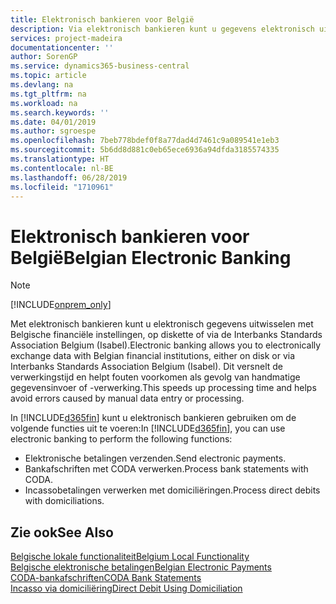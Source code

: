 ```yaml
---
title: Elektronisch bankieren voor België
description: Via elektronisch bankieren kunt u gegevens elektronisch uitwisselen met Belgische financiële instellingen. Gegevens kunnen per schijf of via een modem of Isabel (Interbanks Standards Association Belgium) worden uitgewisseld. Op deze manier profiteert u van een snellere verwerkingstijd en voorkomt u fouten als gevolg van handmatige gegevensinvoer of -verwerking.
services: project-madeira
documentationcenter: ''
author: SorenGP
ms.service: dynamics365-business-central
ms.topic: article
ms.devlang: na
ms.tgt_pltfrm: na
ms.workload: na
ms.search.keywords: ''
ms.date: 04/01/2019
ms.author: sgroespe
ms.openlocfilehash: 7beb778bdef0f8a77dad4d7461c9a089541e1eb3
ms.sourcegitcommit: 5b6dd8d881c0eb65ece6936a94dfda3185574335
ms.translationtype: HT
ms.contentlocale: nl-BE
ms.lasthandoff: 06/28/2019
ms.locfileid: "1710961"
---
```

# <a name="belgian-electronic-banking"></a><span data-ttu-id="77c86-105">Elektronisch bankieren voor België</span><span class="sxs-lookup"><span data-stu-id="77c86-105">Belgian Electronic Banking</span></span>
> [!Note]
> [!INCLUDE[onprem_only](../../includes/onprem_only_md.md)]

<span data-ttu-id="77c86-106">Met elektronisch bankieren kunt u elektronisch gegevens uitwisselen met Belgische financiële instellingen, op diskette of via de Interbanks Standards Association Belgium (Isabel).</span><span class="sxs-lookup"><span data-stu-id="77c86-106">Electronic banking allows you to electronically exchange data with Belgian financial institutions, either on disk or via Interbanks Standards Association Belgium (Isabel).</span></span> <span data-ttu-id="77c86-107">Dit versnelt de verwerkingstijd en helpt fouten voorkomen als gevolg van handmatige gegevensinvoer of -verwerking.</span><span class="sxs-lookup"><span data-stu-id="77c86-107">This speeds up processing time and helps avoid errors caused by manual data entry or processing.</span></span>  

<span data-ttu-id="77c86-108">In [!INCLUDE[d365fin](../../includes/d365fin_md.md)] kunt u elektronisch bankieren gebruiken om de volgende functies uit te voeren:</span><span class="sxs-lookup"><span data-stu-id="77c86-108">In [!INCLUDE[d365fin](../../includes/d365fin_md.md)], you can use electronic banking to perform the following functions:</span></span>  

- <span data-ttu-id="77c86-109">Elektronische betalingen verzenden.</span><span class="sxs-lookup"><span data-stu-id="77c86-109">Send electronic payments.</span></span>  
- <span data-ttu-id="77c86-110">Bankafschriften met CODA verwerken.</span><span class="sxs-lookup"><span data-stu-id="77c86-110">Process bank statements with CODA.</span></span>  
- <span data-ttu-id="77c86-111">Incassobetalingen verwerken met domiciliëringen.</span><span class="sxs-lookup"><span data-stu-id="77c86-111">Process direct debits with domiciliations.</span></span>  

## <a name="see-also"></a><span data-ttu-id="77c86-112">Zie ook</span><span class="sxs-lookup"><span data-stu-id="77c86-112">See Also</span></span>  
[<span data-ttu-id="77c86-113">Belgische lokale functionaliteit</span><span class="sxs-lookup"><span data-stu-id="77c86-113">Belgium Local Functionality</span></span>](belgium-local-functionality.md)  
[<span data-ttu-id="77c86-114">Belgische elektronische betalingen</span><span class="sxs-lookup"><span data-stu-id="77c86-114">Belgian Electronic Payments</span></span>](belgian-electronic-payments.md)  
[<span data-ttu-id="77c86-115">CODA-bankafschriften</span><span class="sxs-lookup"><span data-stu-id="77c86-115">CODA Bank Statements</span></span>](coda-bank-statements.md)  
[<span data-ttu-id="77c86-116">Incasso via domiciliëring</span><span class="sxs-lookup"><span data-stu-id="77c86-116">Direct Debit Using Domiciliation</span></span>](direct-debit-using-domiciliation.md)
